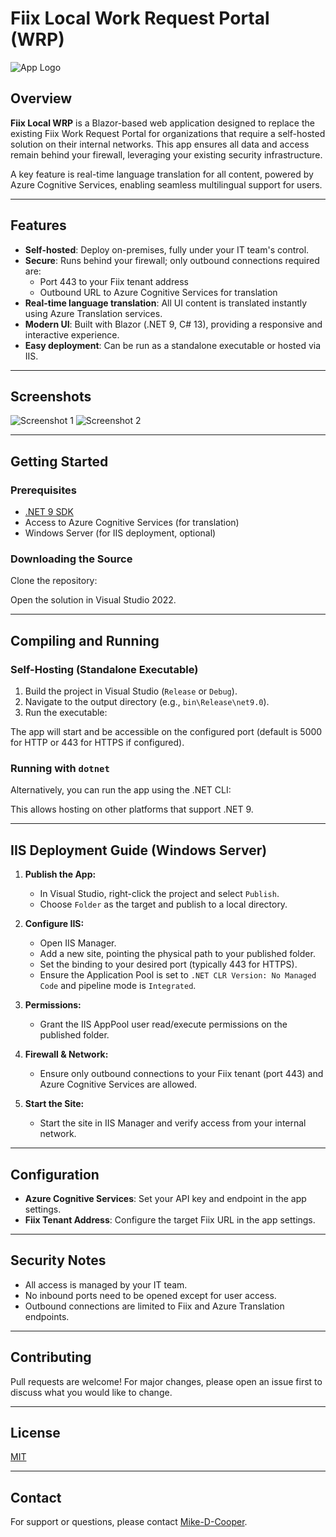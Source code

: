 # Fiix Local Work Request Portal (WRP)

![App Logo](images/Fiix-RA-lockup.svg)

## Overview

**Fiix Local WRP** is a Blazor-based web application designed to replace the existing Fiix Work Request Portal for organizations that require a self-hosted solution on their internal networks. This app ensures all data and access remain behind your firewall, leveraging your existing security infrastructure.

A key feature is real-time language translation for all content, powered by Azure Cognitive Services, enabling seamless multilingual support for users.

---

## Features

- **Self-hosted**: Deploy on-premises, fully under your IT team's control.
- **Secure**: Runs behind your firewall; only outbound connections required are:
  - Port 443 to your Fiix tenant address
  - Outbound URL to Azure Cognitive Services for translation
- **Real-time language translation**: All UI content is translated instantly using Azure Translation services.
- **Modern UI**: Built with Blazor (.NET 9, C# 13), providing a responsive and interactive experience.
- **Easy deployment**: Can be run as a standalone executable or hosted via IIS.

---

## Screenshots

<!-- Add screenshots of the app UI here -->
![Screenshot 1](images/screenshot1.png)
![Screenshot 2](images/screenshot2.png)

---

## Getting Started

### Prerequisites

- [.NET 9 SDK](https://dotnet.microsoft.com/download/dotnet/9.0)
- Access to Azure Cognitive Services (for translation)
- Windows Server (for IIS deployment, optional)

### Downloading the Source

Clone the repository:

Open the solution in Visual Studio 2022.

---

## Compiling and Running

### Self-Hosting (Standalone Executable)

1. Build the project in Visual Studio (`Release` or `Debug`).
2. Navigate to the output directory (e.g., `bin\Release\net9.0`).
3. Run the executable:

The app will start and be accessible on the configured port (default is 5000 for HTTP or 443 for HTTPS if configured).

### Running with `dotnet`

Alternatively, you can run the app using the .NET CLI:

This allows hosting on other platforms that support .NET 9.

---

## IIS Deployment Guide (Windows Server)

1. **Publish the App:**
   - In Visual Studio, right-click the project and select `Publish`.
   - Choose `Folder` as the target and publish to a local directory.

2. **Configure IIS:**
   - Open IIS Manager.
   - Add a new site, pointing the physical path to your published folder.
   - Set the binding to your desired port (typically 443 for HTTPS).
   - Ensure the Application Pool is set to `.NET CLR Version: No Managed Code` and pipeline mode is `Integrated`.

3. **Permissions:**
   - Grant the IIS AppPool user read/execute permissions on the published folder.

4. **Firewall & Network:**
   - Ensure only outbound connections to your Fiix tenant (port 443) and Azure Cognitive Services are allowed.

5. **Start the Site:**
   - Start the site in IIS Manager and verify access from your internal network.

---

## Configuration

- **Azure Cognitive Services**: Set your API key and endpoint in the app settings.
- **Fiix Tenant Address**: Configure the target Fiix URL in the app settings.

---

## Security Notes

- All access is managed by your IT team.
- No inbound ports need to be opened except for user access.
- Outbound connections are limited to Fiix and Azure Translation endpoints.

---

## Contributing

Pull requests are welcome! For major changes, please open an issue first to discuss what you would like to change.

---

## License

[MIT](LICENSE)

---

## Contact

For support or questions, please contact [Mike-D-Cooper](https://github.com/Mike-D-Cooper).